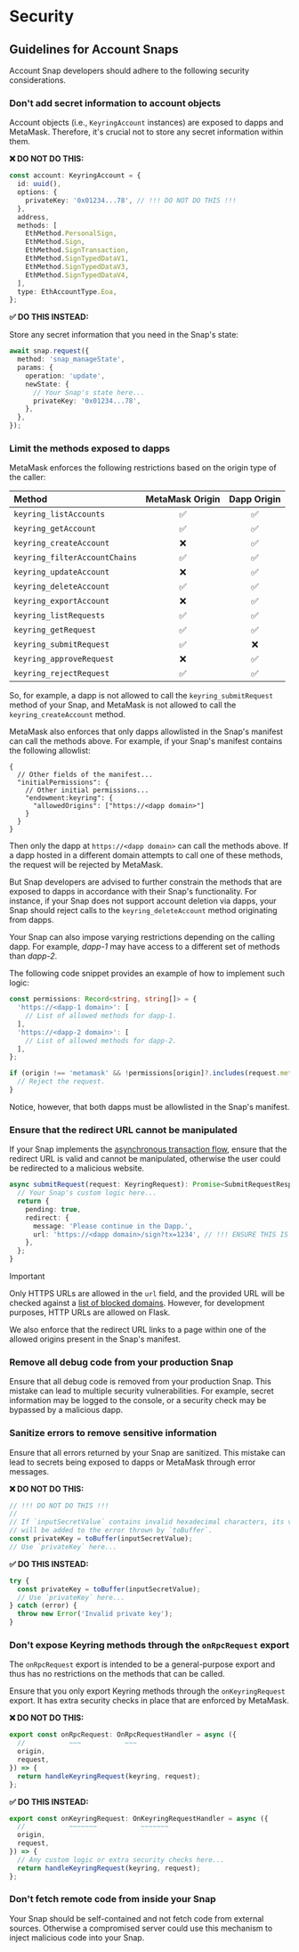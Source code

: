 # Security

## Guidelines for Account Snaps

Account Snap developers should adhere to the following security considerations.

### Don't add secret information to account objects

Account objects (i.e., `KeyringAccount` instances) are exposed to dapps and
MetaMask. Therefore, it's crucial not to store any secret information within
them.

**:x: DO NOT DO THIS:**

```ts
const account: KeyringAccount = {
  id: uuid(),
  options: {
    privateKey: '0x01234...78', // !!! DO NOT DO THIS !!!
  },
  address,
  methods: [
    EthMethod.PersonalSign,
    EthMethod.Sign,
    EthMethod.SignTransaction,
    EthMethod.SignTypedDataV1,
    EthMethod.SignTypedDataV3,
    EthMethod.SignTypedDataV4,
  ],
  type: EthAccountType.Eoa,
};
```

**:white_check_mark: DO THIS INSTEAD:**

Store any secret information that you need in the Snap's state:

```ts
await snap.request({
  method: 'snap_manageState',
  params: {
    operation: 'update',
    newState: {
      // Your Snap's state here...
      privateKey: '0x01234...78',
    },
  },
});
```

### Limit the methods exposed to dapps

MetaMask enforces the following restrictions based on the origin type of the
caller:

| Method                        |  MetaMask Origin   |    Dapp Origin     |
| :---------------------------- | :----------------: | :----------------: |
| `keyring_listAccounts`        | :white_check_mark: | :white_check_mark: |
| `keyring_getAccount`          | :white_check_mark: | :white_check_mark: |
| `keyring_createAccount`       |        :x:         | :white_check_mark: |
| `keyring_filterAccountChains` | :white_check_mark: | :white_check_mark: |
| `keyring_updateAccount`       |        :x:         | :white_check_mark: |
| `keyring_deleteAccount`       | :white_check_mark: | :white_check_mark: |
| `keyring_exportAccount`       |        :x:         | :white_check_mark: |
| `keyring_listRequests`        | :white_check_mark: | :white_check_mark: |
| `keyring_getRequest`          | :white_check_mark: | :white_check_mark: |
| `keyring_submitRequest`       | :white_check_mark: |        :x:         |
| `keyring_approveRequest`      |        :x:         | :white_check_mark: |
| `keyring_rejectRequest`       | :white_check_mark: | :white_check_mark: |

So, for example, a dapp is not allowed to call the `keyring_submitRequest`
method of your Snap, and MetaMask is not allowed to call the
`keyring_createAccount` method.

MetaMask also enforces that only dapps allowlisted in the Snap's manifest can
call the methods above. For example, if your Snap's manifest contains the
following allowlist:

```jsonc
{
  // Other fields of the manifest...
  "initialPermissions": {
    // Other initial permissions...
    "endowment:keyring": {
      "allowedOrigins": ["https://<dapp domain>"]
    }
  }
}
```

Then only the dapp at `https://<dapp domain>` can call the methods above. If a
dapp hosted in a different domain attempts to call one of these methods, the
request will be rejected by MetaMask.

But Snap developers are advised to further constrain the methods that are
exposed to dapps in accordance with their Snap's functionality. For instance,
if your Snap does not support account deletion via dapps, your Snap should
reject calls to the `keyring_deleteAccount` method originating from dapps.

Your Snap can also impose varying restrictions depending on the calling dapp.
For example, _dapp-1_ may have access to a different set of methods than
_dapp-2_.

The following code snippet provides an example of how to implement such logic:

```ts
const permissions: Record<string, string[]> = {
  'https://<dapp-1 domain>': [
    // List of allowed methods for dapp-1.
  ],
  'https://<dapp-2 domain>': [
    // List of allowed methods for dapp-2.
  ],
};

if (origin !== 'metamask' && !permissions[origin]?.includes(request.method)) {
  // Reject the request.
}
```

Notice, however, that both dapps must be allowlisted in the Snap's manifest.

### Ensure that the redirect URL cannot be manipulated

If your Snap implements the [asynchronous transaction flow][async-flow], ensure
that the redirect URL is valid and cannot be manipulated, otherwise the user
could be redirected to a malicious website.

```ts
async submitRequest(request: KeyringRequest): Promise<SubmitRequestResponse> {
  // Your Snap's custom logic here...
  return {
    pending: true,
    redirect: {
      message: 'Please continue in the Dapp.',
      url: 'https://<dapp domain>/sign?tx=1234', // !!! ENSURE THIS IS A SAFE URL !!!
    },
  };
}
```

> [!IMPORTANT]
> Only HTTPS URLs are allowed in the `url` field, and the provided URL will be
> checked against a [list of blocked domains][eth-phishing-detect]. However,
> for development purposes, HTTP URLs are allowed on Flask.
>
> We also enforce that the redirect URL links to a page within one of the
> allowed origins present in the Snap's manifest.

### Remove all debug code from your production Snap

Ensure that all debug code is removed from your production Snap. This mistake
can lead to multiple security vulnerabilities. For example, secret information
may be logged to the console, or a security check may be bypassed by a
malicious dapp.

### Sanitize errors to remove sensitive information

Ensure that all errors returned by your Snap are sanitized. This mistake can
lead to secrets being exposed to dapps or MetaMask through error messages.

**:x: DO NOT DO THIS:**

```ts
// !!! DO NOT DO THIS !!!
//
// If `inputSecretValue` contains invalid hexadecimal characters, its value
// will be added to the error thrown by `toBuffer`.
const privateKey = toBuffer(inputSecretValue);
// Use `privateKey` here...
```

**:white_check_mark: DO THIS INSTEAD:**

```ts
try {
  const privateKey = toBuffer(inputSecretValue);
  // Use `privateKey` here...
} catch (error) {
  throw new Error('Invalid private key');
}
```

### Don't expose Keyring methods through the `onRpcRequest` export

The `onRpcRequest` export is intended to be a general-purpose export and thus
has no restrictions on the methods that can be called.

Ensure that you only export Keyring methods through the `onKeyringRequest`
export. It has extra security checks in place that are enforced by MetaMask.

**:x: DO NOT DO THIS:**

```ts
export const onRpcRequest: OnRpcRequestHandler = async ({
  //           ~~~           ~~~
  origin,
  request,
}) => {
  return handleKeyringRequest(keyring, request);
};
```

**:white_check_mark: DO THIS INSTEAD:**

```ts
export const onKeyringRequest: OnKeyringRequestHandler = async ({
  //           ~~~~~~~           ~~~~~~~
  origin,
  request,
}) => {
  // Any custom logic or extra security checks here...
  return handleKeyringRequest(keyring, request);
};
```

### Don't fetch remote code from inside your Snap

Your Snap should be self-contained and not fetch code from external sources.
Otherwise a compromised server could use this mechanism to inject malicious
code into your Snap.

[eth-phishing-detect]: https://github.com/MetaMask/eth-phishing-detect
[async-flow]: ./architecture.md#asynchronous-transaction-flow
